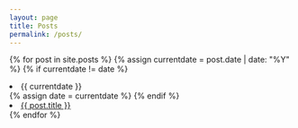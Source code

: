 ```yaml
---
layout: page
title: Posts
permalink: /posts/
---
```

{% for post in site.posts %}
  {% assign currentdate = post.date | date: "%Y" %}
  {% if currentdate != date %}
    <li id="y{{currentdate}}">{{ currentdate }}</li>
    {% assign date = currentdate %}
  {% endif %}
    <li><a href="{{ post.url }}">{{ post.title }}</a></li>
{% endfor %}
